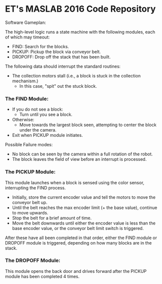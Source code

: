 ET's MASLAB 2016 Code Repository
================================

Software Gameplan:

The high-level logic runs a state machine with the following modules, each of which may timeout:

- FIND: Search for the blocks.
- PICKUP: Pickup the block via conveyor belt.
- DROPOFF: Drop off the stack that has been built.

The following data should interrupt the standard routines:

- The collection motors stall (i.e., a block is stuck in the collection mechanism.)
  - In this case, "spit" out the stuck block.

### The FIND Module:

- If you do not see a block:
  - Turn until you see a block.
- Otherwise:
  - Move towards the largest block seen, attempting to center the block under the camera.
- Exit when PICKUP module initiates.

Possible Failure modes:

- No block can be seen by the camera within a full rotation of the robot.
- The block leaves the field of view before an interrupt is processed.

### The PICKUP Module:

This module launches when a block is sensed using the color sensor, interrupting the FIND process. 

- Initially, store the current encoder value and tell the motors to move the conveyor belt up.
- Until the belt reaches the max encoder limit (+ the base value), continue to move upwards.
- Stop the belt for a brief amount of time.
- Move the belt downwards until either the encoder value is less than the base encoder value, or the conveyor belt limit switch is triggered.

After these have all been completed in that order, either the FIND module or DROPOFF module is triggered, depending on how many blocks are in the stack.

### The DROPOFF Module:

This module opens the back door and drives forward after the PICKUP module has been completed 4 times.